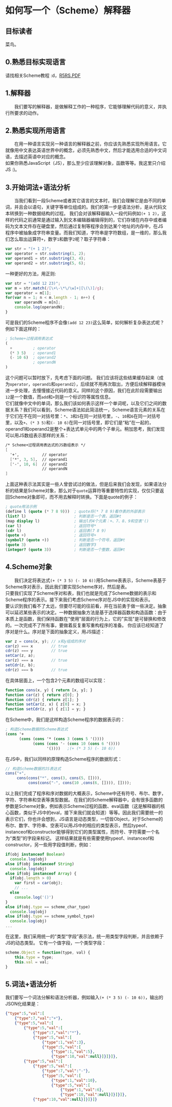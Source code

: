 # 如何写一个（Scheme）解释器

## 目标读者

菜鸟。

## 0.熟悉目标实现语言

请找相关Scheme教程 :d，[R5RS.PDF](schem-r5rscn.pdf)

## 1.解释器

&emsp;&emsp;我们要写的解释器，是做解释工作的一种程序，它能够理解代码的意义，并执行所要求的动作。

## 2.熟悉实现所用语言

&emsp;&emsp;在用一种语言实现另一种语言的解释器之前，你应该先熟悉实现所用语言。它就像用中文表达英语世界中的概念，必须先熟悉中文，然后才能选用合适的中文词语，去描述英语中对应的概念。  
如果你熟悉JavaScript（JS），那么至少应该理解对象，函数等等。我这里只介绍JS :)。


## 3.开始词法+语法分析

&emsp;&emsp;当我们看到一段Scheme或者其它语言的文本时，我们会理解它是由不同的单词，并且会以语句，关键字等单位组成的。我们的第一步是语法分析，是从代码文本转换到一种数据结构的过程。
我们会对该解释器输入一段代码例如`(+ 1 2)`，这样的代码之前通常是通过输入到文本编辑器编辑得到的，它们存储在内存中或者编码为文本文件存在硬盘里，然后通过复制等程序会到达某个地址的内存中，在JS程序中被抽象成字符串变量。而我们知道，字符串是字符数组，是一维的，那么我们怎么取出运算符`+`，数字`1`和数字`2`呢？取子字符串：
```js
var str = "(+ 1 2)";
var operator = str.substring(1, 2);
var operand1 = str.substring(3, 4);
var operand2 = str.substring(5, 6);
```
一种更好的方法，用正则:
```js
var str = "(add 12 23)";
var m = str.match(/[\+\-\*\/\w]+|[\(\)]/g);
var operator = m[1];
for(var n = 1; n < m.length - 1; n++) {
    var operandN = m[n];
    console.log(operandN);
}
```
可是我们的Scheme程序不会像`(add 12 23)`这么简单，如何解析复杂表达式呢？例如下面这样的：
```scheme
; Scheme+过程调用表达式
(
  +         ; operator
  (* 3 5)   ; operand1
  (- 10 6)  ; operand2
            ; operandN
)
```
这个问题可以暂时放下，先考虑下面的问题。
我们应该将这些结果缓存起来（成为`operator`，`operand1`和`operand2`），后续就不用再次取出，方便后续解释器模块进一步处理，去慢慢接近代码的意义。同样的这个原因，我们在此阶段需要输出`12`是一个数值，而`add`和`+`则是一个标识符等属性信息。  
它们就像中文中的单词，那么我们该如何表示这样一个单词呢，以及它们之间的数据关系？我们可以看到，Scheme语法如此简洁统一，Scheme语言元素的关系在于它们在不在同一对括号里：`*`、`3`和`5`在同一对括号里，`-`、`10`和`6`在同一对括号里，以及`+`、`(* 3 5)`和`(- 10 6)`在同一对括号里，即它们是“粘”在一起的，operand1和operand2是整个+表达式单元中的两个子单元。稍加思考，我们发现可以用JS数组表示那样的关系：
```scheme
/* Scheme+过程调用表达式的JS数组表示 */
[
  '+',          // operator
  ['*', 3, 5],  // operand1
  ['-', 10, 6]  // operand2
                // operandN
]
```
上面这种表示法其实是一些人曾尝试过的做法，但是后来我们会发现，如果语法分析的结果是Scheme对象，那么对于`quote`运算符等重要特性的实现，仅仅只要返回Scheme对象即可，而不用去解释时转换。下面是quote的例子：
```scheme
; quote用法示例
(define l (quote (* 7 8 9)))  ; quote将(* 7 8 9)看作表的外部表示
(list? l)                     ; 判断是否一个表，返回#t
(map display l)               ; 输出l的4个元素：+、7、8、9和空表'()
(car l)                       ; 返回符号*
(cdr l)                       ; 返回表(7 8 9)
(quote +)                     ; 返回符号+
(symbol? (quote +))           ; 判断是否一个符号，返回#t
(quote 3)                     ; 返回数字3
(integer? (quote 3))          ; 判断是否一个整数，返回#t
```

## 4.Scheme对象

&emsp;&emsp;我们决定将表达式`(+ (* 3 5) (- 10 6))`用Scheme表表示，Scheme表基于Scheme序对表示，因此我们要实现Scheme序对，然后是表。  
只要我们实现了Scheme序对和表，我们也就是完成了Scheme数据的表示和Scheme程序的表示。接下来我们考虑Scheme序对在JS中的实现和表示。  
要认识到我们看不了太远，但要尽可能的往前看，并在当前勇于做一些决定。抽象可以延迟某些表示的决定。一种数据抽象方法是基于选择器函数和构造函数：由于本质上是函数，我们保持函数在"使用"层面的行为上，它的"实现"是可替换和修改的。一次完成不了所有事，要做着反复重写重构程序的准备。
你应该已经知道了序对是什么。序对是下面的抽象定义，用JS描述：
```js
var z = cons(x, y); // x和y组成的序对
car(z) === x        // true
cdr(z) === y        // true
setCar(z, a);
car(z) === a        // true
setCdr(z, b);
cdr(z) === b        // true
```
在具体层面上，一个包含2个元素的数组可以实现：
```js
function cons(x, y) { return [x, y]; }
function car(z) { return z[0]; }
function cdr(z) { return z[1]; }
function setCar(z, x) { z[0] = x; }
function setCdr(z, y) { z[1] = y; }
```
在Scheme中，我们是这样构造Scheme程序的数据表示的：
```scheme
; 构造Scheme数据的Scheme表达式
(cons '+
      (cons (cons '* (cons 3 (cons 5 '())))
            (cons (cons '- (cons 10 (cons 6 '())))
                  '())))   ;(+ (* 3 5) (- 10 6))
```
在JS中，我们以同样的原理构造Scheme程序的数据形式：
```js
// 构造Scheme数据的JS表达式
cons("+",
     cons(cons("*", cons(3, cons(5, []))),
          cons(cons("-", cons(10 ,cons(6, []))), [])));
```
以上我们完成了程序和序对数据的大概表示，Scheme中还有符号、布尔、数字，字符、字符串和空表等类型数据。
在我们的Scheme解释器中，会有很多函数的参数是Scheme对象，例如表示Scheme过程的函数、eval函数（这是解释器的核心函数，类似于JS中的eval，接下来我们就会知道）等等。因此我们需要统一的表示它们，你也许会想到，JS语言是动态类型，一切皆Object，对于Scheme的布尔、数字、字符串、空表可以用JS中的相应的类型表示，然后typeof、instanceof和constructor能够得到它们的类型属性，而符号、字符需要一个名为“类型”的字段来标记。
这样结果就是有些需要使用typeof、instanceof和constructor，另一些用字段值判断，例如：
```js
if(obj instanceof Boolean)
  console.log(obj)
else if(obj instanceof String)
  console.log(obj)
else if(obj instanceof Array) {
  if(obj.length > 0)
    var first = car(obj);
    // ...
  else
    console.log('()')
}
else if(obj.type == scheme_char_type)
  console.log(obj)
else if(obj.type == scheme_symbol_type)
  console.log(obj)
...
```
在这里，我们采用统一的"类型“字段”表示法，统一用类型字段判断，并且依赖于JS的动态类型。
它有一个值字段，一个类型字段：
```js
scheme.Object = function(type, val) {
    this.type = type;
    this.val = val;
}
```

## 5.词法+语法分析

我们要写一个词法分解和语法分析器，例如输入`(+ (* 3 5) (- 10 6))`，输出的JSON化结果是：
```json
{"type":5,"val":[
    {"type":7,"val":"+"},
    {"type":5,"val":[
        {"type":5,"val":[
            {"type":7,"val":"*"},
            {"type":5,"val":[
                {"type":1,"val":3},
                {"type":5,"val":[
                    {"type":1,"val":5},
                    {"type":10,"val":null}]}]}]},
        {"type":5,"val":[
            {"type":5,"val":[
                {"type":7,"val":"-"},
                {"type":5,"val":[
                    {"type":1,"val":10},
                    {"type":5,"val":[
                        {"type":1,"val":6},
                        {"type":10,"val":null}]}]}]},
            {"type":10,"val":null}]}]}]}
```